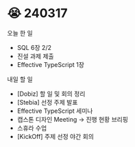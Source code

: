 # 😭 240317

오늘 한 일

* SQL 6장 2/2
* 진설 과제 제출
* Effective TypeScript 1장

내일 할 일

* \[Dobiz] 할 일 및 회의 정리
* \[Stebia] 선정 주제 발표
* Effective TypeScript 세미나
* 캡스톤 디자인 Meeting → 진행 현황 브리핑
* 스휴라 수업
* \[KickOff] 주제 선정 야간 회의
